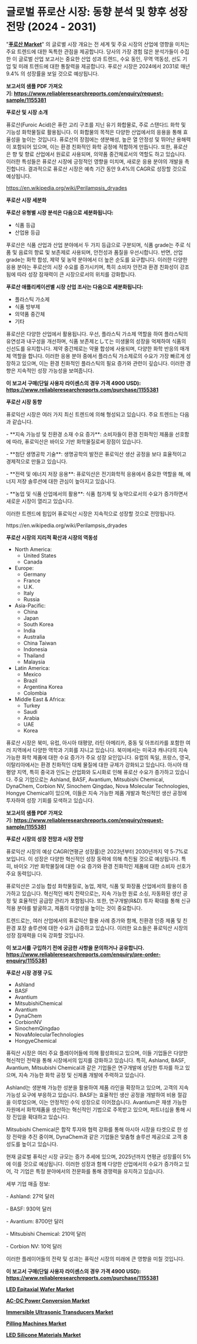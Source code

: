 <p><h1>글로벌 퓨로산 시장: 동향 분석 및 향후 성장 전망 (2024 - 2031)</h1></p><p>"<strong><a href="https://www.reliableresearchreports.com/furoic-acid-r1155381">푸로산 Market</a></strong>" 의 글로벌 시장 개요는 전 세계 및 주요 시장의 산업에 영향을 미치는 주요 트렌드에 대한 독특한 관점을 제공합니다. 당사의 가장 경험 많은 분석가들이 수집한 이 글로벌 산업 보고서는 중요한 산업 성과 트렌드, 수요 동인, 무역 역동성, 선도 기업 및 미래 트렌드에 대한 통찰력을 제공합니다. 푸로산 시장은 2024에서 2031로 매년 9.4% 의 성장률을 보일 것으로 예상됩니다.</p>
<p><strong>보고서의 샘플 PDF 가져오기:&nbsp;<a href="https://www.reliableresearchreports.com/enquiry/request-sample/1155381">https://www.reliableresearchreports.com/enquiry/request-sample/1155381</a></strong></p>
<p><strong>푸로산 및 시장 소개</strong></p>
<p><p>퓨로산(Furoic Acid)은 퓨란 고리 구조를 지닌 유기 화합물로, 주로 스탠다드 화학 및 기능성 화학물질로 활용됩니다. 이 화합물의 목적은 다양한 산업에서의 응용을 통해 효율성을 높이는 것입니다. 퓨로산의 장점에는 생분해성, 높은 열 안정성 및 뛰어난 용해력이 포함되어 있으며, 이는 환경 친화적인 화학 공정에 적합하게 만듭니다. 또한, 퓨로산은 향 및 향료 산업에서 원료로 사용되며, 의약품 중간체로서의 역할도 하고 있습니다. 이러한 특성들은 퓨로산 시장에 긍정적인 영향을 미치며, 새로운 응용 분야의 개발을 촉진합니다. 결과적으로 퓨로산 시장은 예측 기간 동안 9.4%의 CAGR로 성장할 것으로 예상됩니다.</p></p>
<p><a href="https://en.wikipedia.org/wiki/Perilampsis_dryades">https://en.wikipedia.org/wiki/Perilampsis_dryades</a></p>
<p><strong>푸로산 시장 세분화</strong></p>
<p><strong>푸로산 유형별 시장 분석은 다음으로 세분화됩니다:</strong></p>
<p><ul><li>식품 등급</li><li>산업용 등급</li></ul></p>
<p><p>푸로산은 식품 산업과 산업 분야에서 두 가지 등급으로 구분되며, 식품 grade는 주로 식품 및 음료의 향료 및 보존제로 사용되며, 안전성과 품질을 우선시합니다. 반면, 산업 grade는 화학 합성, 제약 및 농약 분야에서 더 높은 순도를 요구합니다. 이러한 다양한 응용 분야는 푸로산의 시장 수요를 증가시키며, 특히 소비자 안전과 환경 친화성이 강조됨에 따라 성장 잠재력이 큰 시장으로서의 위치를 강화합니다.</p></p>
<p><strong>푸로산 애플리케이션별 시장 산업 조사는 다음으로 세분화됩니다:</strong></p>
<p><ul><li>플라스틱 가소제</li><li>식품 방부제</li><li>의약품 중간체</li><li>기타</li></ul></p>
<p><p>퓨로산은 다양한 산업에서 활용됩니다. 우선, 플라스틱 가소제 역할을 하여 플라스틱의 유연성과 내구성을 개선하며, 식품 보존제として는 미생물의 성장을 억제하여 식품의 신선도를 유지합니다. 제약 중간체로는 약물 합성에 사용되며, 다양한 화학 반응의 매개체 역할을 합니다. 이러한 응용 분야 중에서 플라스틱 가소제로의 수요가 가장 빠르게 성장하고 있으며, 이는 환경 친화적인 플라스틱의 필요 증가와 관련이 깊습니다. 이러한 경향은 지속적인 성장 가능성을 보여줍니다.</p></p>
<p><strong>이 보고서 구매(단일 사용자 라이센스의 경우 가격 4900 USD): <a href="https://www.reliableresearchreports.com/purchase/1155381">https://www.reliableresearchreports.com/purchase/1155381</a></strong></p>
<p><strong>푸로산 시장 동향</strong></p>
<p><p>퓨로익산 시장은 여러 가지 최신 트렌드에 의해 형성되고 있습니다. 주요 트렌드는 다음과 같습니다.</p><p>- **지속 가능성 및 친환경 소재 수요 증가**: 소비자들이 환경 친화적인 제품을 선호함에 따라, 퓨로익산은 바이오 기반 화학물질로써 장점이 있습니다.</p><p>- **첨단 생명공학 기술**: 생명공학의 발전은 퓨로익산 생산 공정을 보다 효율적이고 경제적으로 만들고 있습니다.</p><p>- **전력 및 에너지 저장 응용**: 퓨로익산은 전기화학적 응용에서 중요한 역할을 해, 에너지 저장 솔루션에 대한 관심이 높아지고 있습니다.</p><p>- **농업 및 식품 산업에서의 활용**: 식품 첨가제 및 농약으로서의 수요가 증가하면서 새로운 시장이 열리고 있습니다.</p><p>이러한 트렌드에 힘입어 퓨로익산 시장은 지속적으로 성장할 것으로 전망됩니다.</p></p>
<p>https://en.wikipedia.org/wiki/Perilampsis_dryades</p>
<p><strong>푸로산 시장의 지리적 확산과 시장의 역동성</strong></p>
<p><ul>
    <li>
        North America:
        <ul>
            <li>United States</li>
            <li>Canada</li>
        </ul>
    </li>
    <li>
        Europe:
        <ul>
            <li>Germany</li>
            <li>France</li>
            <li>U.K.</li>
            <li>Italy</li>
            <li>Russia</li>
        </ul>
    </li>
    <li>
        Asia-Pacific:
        <ul>
            <li>China</li>
            <li>Japan</li>
            <li>South Korea</li>
            <li>India</li>
            <li>Australia</li>
            <li>China Taiwan</li>
            <li>Indonesia</li>
            <li>Thailand</li>
            <li>Malaysia</li>
        </ul>
    </li>
    <li>
        Latin America:
        <ul>
            <li>Mexico</li>
            <li>Brazil</li>
            <li>Argentina Korea</li>
            <li>Colombia</li>
        </ul>
    </li>
    <li>
        Middle East & Africa:
        <ul>
            <li>Turkey</li>
            <li>Saudi</li>
            <li>Arabia</li>
            <li>UAE</li>
            <li>Korea</li>
        </ul>
    </li>
    </ul></p>
<p><p>퓨로산 시장은 북미, 유럽, 아시아 태평양, 라틴 아메리카, 중동 및 아프리카를 포함한 여러 지역에서 다양한 역학과 기회를 지니고 있습니다. 북미에서는 미국과 캐나다의 지속 가능한 화학 제품에 대한 수요 증가가 주요 성장 요인입니다. 유럽의 독일, 프랑스, 영국, 이탈리아에서는 환경 친화적인 대체 물질에 대한 규제가 강화되고 있습니다. 아시아 태평양 지역, 특히 중국과 인도는 산업화와 도시화로 인해 퓨로산 수요가 증가하고 있습니다. 주요 기업으로는 Ashland, BASF, Avantium, Mitsubishi Chemical, DynaChem, Corbion NV, Sinochem Qingdao, Nova Molecular Technologies, Hongye Chemical이 있으며, 이들은 지속 가능한 제품 개발과 혁신적인 생산 공정에 투자하여 성장 기회를 모색하고 있습니다.</p></p>
<p><strong>보고서의 샘플 PDF 가져오기:&nbsp;<a href="https://www.reliableresearchreports.com/enquiry/request-sample/1155381">https://www.reliableresearchreports.com/enquiry/request-sample/1155381</a></strong></p>
<p><strong>푸로산 시장의 성장 전망과 시장 전망</strong></p>
<p><p>퓨로익산 시장의 예상 CAGR(연평균 성장률)은 2023년부터 2030년까지 약 5-7%로 보입니다. 이 성장은 다양한 혁신적인 성장 동력에 의해 촉진될 것으로 예상됩니다. 특히, 바이오 기반 화학물질에 대한 수요 증가와 환경 친화적인 제품에 대한 소비자 선호가 주요 동력입니다.</p><p>퓨로익산은 고성능 합성 화학물질로, 농업, 제약, 식품 및 화장품 산업에서의 활용이 증가하고 있습니다. 혁신적인 배치 전략으로는, 지속 가능한 원료 소싱, 자동화된 생산 공정 및 효율적인 공급망 관리가 포함됩니다. 또한, 연구개발(R&D) 투자 확대를 통해 신규 적용 분야를 발굴하고, 제품의 다양성을 높이는 것이 중요합니다.</p><p>트렌드로는, 여러 산업에서의 퓨로익산 활용 사례 증가와 함께, 친환경 인증 제품 및 친환경 포장 솔루션에 대한 수요가 급증하고 있습니다. 이러한 요소들은 퓨로익산 시장의 성장 잠재력을 더욱 강화할 것입니다.</p></p>
<p><strong>이 보고서를 구입하기 전에 궁금한 사항을 문의하거나 공유합니다. <a href="https://www.reliableresearchreports.com/enquiry/pre-order-enquiry/1155381">https://www.reliableresearchreports.com/enquiry/pre-order-enquiry/1155381</a></strong></p>
<p><strong>푸로산 시장 경쟁 구도</strong></p>
<p><ul><li>Ashland</li><li>BASF</li><li>Avantium</li><li>MitsubishiChemical</li><li>Avantium</li><li>DynaChem</li><li>CorbionNV</li><li>SinochemQingdao</li><li>NovaMolecularTechnologies</li><li>HongyeChemical</li></ul></p>
<p><p>퓨릭산 시장은 여러 주요 플레이어들에 의해 활성화되고 있으며, 이들 기업들은 다양한 혁신적인 전략을 통해 시장에서의 입지를 강화하고 있습니다. 특히, Ashland, BASF, Avantium, Mitsubishi Chemical과 같은 기업들은 연구개발에 상당한 투자를 하고 있으며, 지속 가능한 화학 공정 및 신제품 개발에 주력하고 있습니다.</p><p>Ashland는 생분해 가능한 성분을 활용하여 제품 라인을 확장하고 있으며, 고객의 지속 가능성 요구에 부응하고 있습니다. BASF는 효율적인 생산 공정을 개발하여 비용 절감을 이루었으며, 이는 안정적인 수익 성장으로 이어졌습니다. Avantium은 재생 가능한 자원에서 화학제품을 생산하는 혁신적인 기법으로 주목받고 있으며, 파트너십을 통해 시장 진입을 확대하고 있습니다.</p><p>Mitsubishi Chemical은 합작 투자와 협력 강화를 통해 아시아 시장을 타겟으로 한 성장 전략을 추진 중이며, DynaChem과 같은 기업들은 맞춤형 솔루션 제공으로 고객 충성도를 높이고 있습니다.</p><p>현재 글로벌 퓨릭산 시장 규모는 증가 추세에 있으며, 2025년까지 연평균 성장률이 5%에 이를 것으로 예상됩니다. 이러한 성장과 함께 다양한 산업에서의 수요가 증가하고 있어, 각 기업은 특정 분야에서의 전문화를 통해 경쟁력을 유지하고 있습니다.</p><p>세부 기업 매출 정보:</p><p>- Ashland: 27억 달러</p><p>- BASF: 930억 달러</p><p>- Avantium: 8700만 달러</p><p>- Mitsubishi Chemical: 210억 달러</p><p>- Corbion NV: 10억 달러</p><p>이러한 플레이어들의 전략 및 성과는 퓨릭산 시장의 미래에 큰 영향을 미칠 것입니다.</p></p>
<p><strong>이 보고서 구매(단일 사용자 라이센스의 경우 가격 4900 USD): <a href="https://www.reliableresearchreports.com/purchase/1155381">https://www.reliableresearchreports.com/purchase/1155381</a></strong></p>
<p><strong><p><a href="https://github.com/arionmp/Market-Research-Report-List-5/blob/main/led-epitaxial-wafer-market.md">LED Epitaxial Wafer Market</a></p><p><a href="https://issuu.com/reportprime-2/docs/ac-dc-power-conversion-market-size-_322a85c09f4758">AC-DC Power Conversion Market</a></p><p><a href="https://www.linkedin.com/pulse/immersible-ultrasonic-transducers-market-share-new-trends-analysis-wmg8c?trackingId=HZiYWpQQT3mJ22AoAHBPfg%3D%3D">Immersible Ultrasonic Transducers Market</a></p><p><a href="https://www.linkedin.com/pulse/market-dynamics-future-trends-global-pilling-machines-sector-8az5c?trackingId=h%2BiVDE1jShu8mhvTdiiMvw%3D%3D">Pilling Machines Market</a></p><p><a href="https://github.com/WillowBruen/Market-Research-Report-List-1/blob/main/led-silicone-materials-market.md">LED Silicone Materials Market</a></p></strong></p>
<p></p>